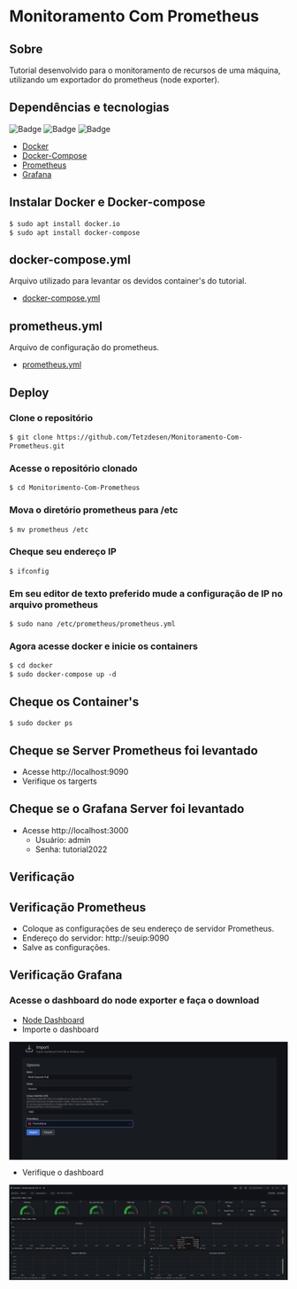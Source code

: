 # Monitoramento Com Prometheus

## Sobre
Tutorial desenvolvido para o monitoramento de recursos de uma máquina, utilizando um exportador do prometheus (node exporter).

## Dependências e tecnologias
![Badge](https://img.shields.io/static/v1?label=DOCKER&message=DOCKER&color=blue&style=for-the-badge&logo=DOCKER)
![Badge](https://img.shields.io/static/v1?label=Prometheus&message=Prometheus&color=blue&style=for-the-badge&logo=PROMETHEUS)
![Badge](https://img.shields.io/static/v1?label=Grafana&message=Grafana&color=blue&style=for-the-badge&logo=GRAFANA)
- [Docker](https://www.docker.com/)
- [Docker-Compose](https://docs.docker.com/compose/)
- [Prometheus](https://prometheus.io/)
- [Grafana](https://grafana.com/grafana/)


## Instalar Docker e Docker-compose
```
$ sudo apt install docker.io
$ sudo apt install docker-compose
```

## docker-compose.yml
Arquivo utilizado para levantar os devidos container's do tutorial.
- [docker-compose.yml](https://github.com/Tetzdesen/Monitoramento-Com-Prometheus/blob/main/docker/docker-compose.yml)

## prometheus.yml
Arquivo de configuração do prometheus.
- [prometheus.yml](https://github.com/Tetzdesen/Monitoramento-Com-Prometheus/blob/main/prometheus/prometheus.yml)
## Deploy
### Clone o repositório
```
$ git clone https://github.com/Tetzdesen/Monitoramento-Com-Prometheus.git
```

### Acesse o repositório clonado
```
$ cd Monitorimento-Com-Prometheus
```

### Mova o diretório prometheus para /etc
```
$ mv prometheus /etc
```

### Cheque seu endereço IP

```
$ ifconfig
```

### Em seu editor de texto preferido mude a configuração de IP no arquivo prometheus

```
$ sudo nano /etc/prometheus/prometheus.yml
```

### Agora acesse docker e inicie os containers

```
$ cd docker
$ sudo docker-compose up -d
```

## Cheque os Container's
```
$ sudo docker ps
```
## Cheque se Server Prometheus foi levantado

- Acesse http://localhost:9090
- Verifique os targerts

## Cheque se o Grafana Server foi levantado

- Acesse http://localhost:3000
    - Usuário: admin
    - Senha: tutorial2022

## Verificação

## Verificação Prometheus
- Coloque as configurações de seu endereço de servidor Prometheus.
- Endereço do servidor: http://seuip:9090
- Salve as configurações.


## Verificação Grafana
### Acesse o dashboard do node exporter e faça o download
- [Node Dashboard](https://grafana.com/grafana/dashboards/1860)
- Importe o dashboard
<div style='display: inline-block'>
   <img align="center" alt="Python" src='grafana-img/img-01.png' />
</div>

</br>

- Verifique o dashboard
<div style='display: inline-block'>
   <img align="center" alt="Python" src='grafana-img/img-02.png' />
</div>






